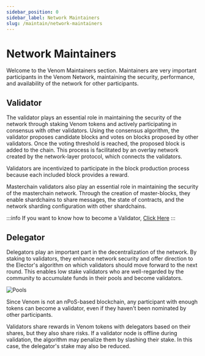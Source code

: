 ```yaml
---
sidebar_position: 0
sidebar_label: Network Maintainers
slug: /maintain/network-maintainers
---
```


# Network Maintainers

Welcome to the Venom Maintainers section. Maintainers are very important
participants in the Venom Network, maintaining the security, performance, and
availability of the network for other participants.

## Validator

The validator plays an essential role in maintaining the security of the network through staking Venom tokens and actively participating in consensus with other validators. Using the consensus algorithm, the validator proposes candidate blocks and votes on blocks proposed by other validators. Once the voting threshold is reached, the proposed block is added to the chain. This process is facilitated by an overlay network created by the network-layer protocol, which connects the validators.

Validators are incentivized to participate in the block production process because each included block provides a reward.

Masterchain validators also play an essential role in maintaining the security of the masterchain network. Through the creation of master-blocks, they enable shardchains to share messages, the state of contracts, and the network sharding configuration with other shardchains.

:::info
If you want to know how to become a Validator, [Click Here](../maintain/how-to-become-a-validator.md)
:::

## Delegator

Delegators play an important part in the decentralization of the network. By staking to validators, they enhance network security and offer direction to the Elector's algorithm on which validators should move forward to the next round. This enables low stake validators who are well-regarded by the community to accumulate funds in their pools and become validators.

![Pools](../../../static/img/pools.png)

Since Venom is not an nPoS-based blockchain, any participant with enough tokens can become a validator, even if they haven't been nominated by other participants.

Validators share rewards in Venom tokens with delegators based on their shares, but they also share risks. If a validator node is offline during validation, the algorithm may penalize them by slashing their stake. In this case, the delegator's stake may also be reduced.
